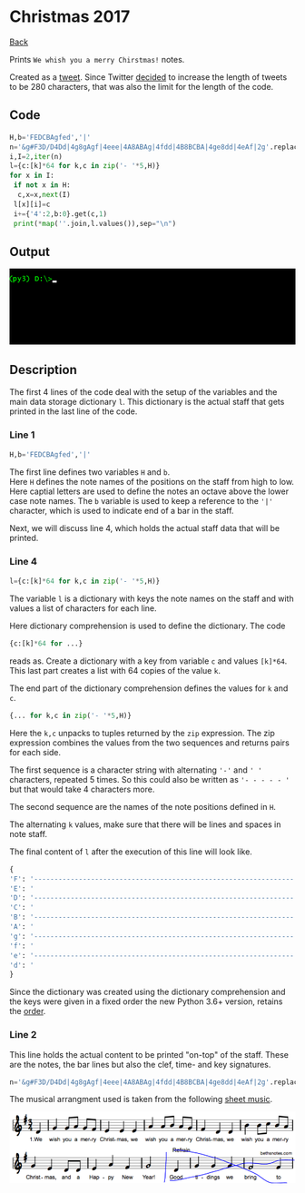 # Christmas 2017

[Back](README.md)

Prints `We whish you a merry Chirstmas!` notes.

Created as a [tweet](https://twitter.com/pkitslaar/status/945222840210649088). Since Twitter [decided](https://blog.twitter.com/official/en_us/topics/product/2017/Giving-you-more-characters-to-express-yourself.html) to increase the
length of tweets to be 280 characters, that was also the limit for the length of the code.

## Code

```python
H,b='FEDCBAgfed','|'
n='&g#F3D/D4Dd|4g8gAgf|4eee|4A8ABAg|4fdd|4B8BCBA|4ge8dd|4eAf|2g'.replace(b,'|ECAf d')
i,I=2,iter(n)
l={c:[k]*64 for k,c in zip('- '*5,H)}
for x in I:
 if not x in H:
  c,x=x,next(I)
 l[x][i]=c
 i+={'4':2,b:0}.get(c,1)
 print(*map(''.join,l.values()),sep="\n")
```

## Output

![Animated GIF of christmas2017.py console output](christmas2017.gif)

## Description

The first 4 lines of the code deal with the setup of the variables and the main data storage
dictionary `l`. This dictionary is the actual staff that gets printed in the last line of the code.

### Line 1

```python
H,b='FEDCBAgfed','|'
```

The first line defines two variables `H` and `b`.  
Here `H` defines the note names of the positions on the staff from high to low. Here captial letters are used to define the notes an octave above the lower case note names. 
The `b` variable is used to keep a reference to the `'|'` character, which is used to indicate end of
a bar in the staff.

Next, we will discuss line 4, which holds the actual staff data that will be printed.

### Line 4

```python
l={c:[k]*64 for k,c in zip('- '*5,H)}
```

The variable `l` is a dictionary with keys the note names on the staff and with values a
list of characters for each line.

Here dictionary comprehension is used to define the dictionary. The code
```python
{c:[k]*64 for ...}
``` 
reads as. Create a dictionary with a key from variable `c` and values `[k]*64`.
This last part creates a list with 64 copies of the value `k`.

The end part of the dictionary comprehension defines the values for `k` and `c`.

```python
{... for k,c in zip('- '*5,H)}
```
Here the `k,c` unpacks to tuples returned by the `zip` expression.
The zip expression combines the values from the two sequences and returns pairs for each side.

The first sequence is a character string with alternating `'-'` and `' '` characters, repeated 5 times.
So this could also be written as `'- - - - - '` but that would take 4 characters more.

The second sequence are the names of the note positions defined in `H`.

The alternating `k` values, make sure that there will be lines and spaces in note staff.

The final content of `l` after the execution of this line will look like.

```python
{
'F': '----------------------------------------------------------------',
'E': '                                                                ',
'D': '----------------------------------------------------------------',
'C': '                                                                ',
'B': '----------------------------------------------------------------',
'A': '                                                                ',
'g': '----------------------------------------------------------------',
'f': '                                                                ',
'e': '----------------------------------------------------------------',
'd': '                                                                ',
}
```

Since the dictionary was created using the dictionary comprehension and the keys were
given in a fixed order the new Python 3.6+ version, retains the [order](https://docs.python.org/3.6/whatsnew/3.6.html#whatsnew36-compactdict).

### Line 2

This line holds the actual content to be printed "on-top" of the staff. These are the notes, the bar lines but also the 
clef, time- and key signatures.

```python
n='&g#F3D/D4Dd|4g8gAgf|4eee|4A8ABAg|4fdd|4B8BCBA|4ge8dd|4eAf|2g'.replace(b,'|ECAf d')
```

The musical arrangment used is taken from the following [sheet music](http://www.bethsnotesplus.com/2014/07/we-wish-you-merry-christmas.html).

![Sheet music](christmas2017-sheet.png)
